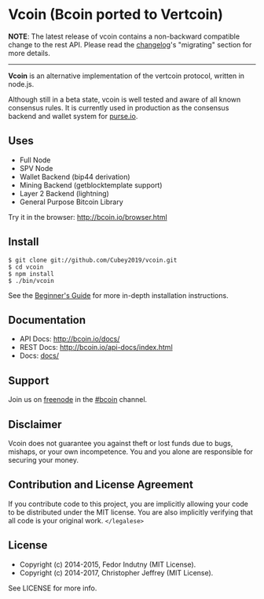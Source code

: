 # Vcoin (Bcoin ported to Vertcoin)

__NOTE__: The latest release of vcoin contains a non-backward compatible change
to the rest API. Please read the [changelog]'s "migrating" section for more
details.

---

**Vcoin** is an alternative implementation of the vertcoin protocol, written in
node.js.

Although still in a beta state, vcoin is well tested and aware of all known
consensus rules. It is currently used in production as the consensus backend
and wallet system for [purse.io][purse].

## Uses

- Full Node
- SPV Node
- Wallet Backend (bip44 derivation)
- Mining Backend (getblocktemplate support)
- Layer 2 Backend (lightning)
- General Purpose Bitcoin Library

Try it in the browser: http://bcoin.io/browser.html

## Install

```
$ git clone git://github.com/Cubey2019/vcoin.git
$ cd vcoin
$ npm install
$ ./bin/vcoin
```

See the [Beginner's Guide][guide] for more in-depth installation instructions.

## Documentation

- API Docs: http://bcoin.io/docs/
- REST Docs: http://bcoin.io/api-docs/index.html
- Docs: [docs/](docs/README.md)

## Support

Join us on [freenode][freenode] in the [#bcoin][irc] channel.

## Disclaimer

Vcoin does not guarantee you against theft or lost funds due to bugs, mishaps,
or your own incompetence. You and you alone are responsible for securing your
money.

## Contribution and License Agreement

If you contribute code to this project, you are implicitly allowing your code
to be distributed under the MIT license. You are also implicitly verifying that
all code is your original work. `</legalese>`

## License

- Copyright (c) 2014-2015, Fedor Indutny (MIT License).
- Copyright (c) 2014-2017, Christopher Jeffrey (MIT License).

See LICENSE for more info.

[purse]: https://purse.io
[guide]: https://github.com/Cubey2019/vcoin/blob/master/docs/Beginner's-Guide.md
[freenode]: https://freenode.net/
[irc]: irc://irc.freenode.net/bcoin
[changelog]: https://github.com/Cubey2019/vcoin/blob/master/CHANGELOG.md

